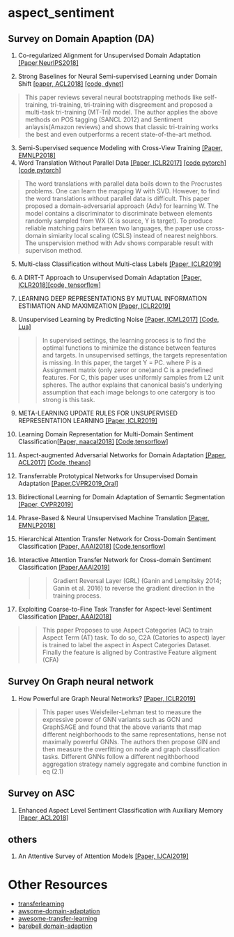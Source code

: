 # aspect_sentiment

## Survey on Domain Apaption (DA)

1. Co-regularized Alignment for Unsupervised Domain Adaptation [[Paper,NeurIPS2018]](http://papers.nips.cc/paper/8146-co-regularized-alignment-for-unsupervised-domain-adaptation.pdf)

2. Strong Baselines for Neural Semi-supervised Learning under Domain Shift [[paper, ACL2018]](https://arxiv.org/abs/1804.09530) [[code, dynet]](https://github.com/bplank/semi-supervised-baselines)

  >This paper reviews several neural bootstrapping methods like self-training, tri-training, tri-training with disgreement and proposed a multi-task tri-training (MT-Tri) model. The author applies the above methods on POS tagging (SANCL 2012) and Sentiment anlaysis(Amazon reviews) and shows that classic tri-training works the best and even outperforms a recent state-of-the-art method. 

  
3. Semi-Supervised sequence Modeling with Cross-View Training [[Paper, EMNLP2018]](https://arxiv.org/abs/1809.08370) 
4. Word Translation Without Parallel Data [[Paper, ICLR2017]](https://arxiv.org/abs/1710.04087) [[code,pytorch]](https://github.com/balasrini32/CSE293_NLP) [[code,pytorch]](https://github.com/facebookresearch/MUSE)
  > The word translations with parallel data boils down to the Procrustes problems. One can learn the mapping W with SVD. However, to find the word translations without parallel data is difficult. This paper proposed a domain-adversarial approach  (Adv) for learning W. The model contains a discriminator to discriminate between elements randomly sampled from WX (X is source, Y is target). To produce reliable matching pairs between two languages, the paper use cross-domain simiarity local scaling (CSLS) instead of nearest neighbors. The unspervision method with Adv shows comparable result with supervison method.


5. Multi-class Classification without Multi-class Labels [[Paper, ICLR2019]](https://arxiv.org/pdf/1901.00544.pdf)

6. A DIRT-T Approach to Unsupervised Domain Adaptation [[Paper, ICLR2018]](https://arxiv.org/abs/1802.08735)[[code, tensorflow]](https://github.com/RuiShu/dirt-t)

7. LEARNING DEEP REPRESENTATIONS BY MUTUAL INFORMATION ESTIMATION AND MAXIMIZATION [[Paper, ICLR2019]](https://arxiv.org/pdf/1808.06670.pdf)

8. Unsupervised Learning by Predicting Noise [[Paper, ICML2017]](https://arxiv.org/pdf/1704.05310.pdf) [[Code, Lua]](https://github.com/facebookresearch/noise-as-targets)
 >> In supervised settings, the learning process is to find the optimal functions to minimize the distance between features and targets. In unsupervised settings, the targets representation is missing. In this paper, the target Y = PC. where P is a Assignment matrix (only zeror or one)and C is a predefined features. For C, this paper uses uniformly samples from L2 unit spheres. The author explains that canonical basis's underlying assumption that each image belongs to one catergory is too strong is this task.  

9. META-LEARNING UPDATE RULES FOR UNSUPERVISED REPRESENTATION LEARNING [[Paper, ICLR2019]](https://openreview.net/pdf?id=HkNDsiC9KQ)

10. Learning Domain Representation for Multi-Domain Sentiment
Classification[[Paper, naacal2018]](https://leuchine.github.io/papers/naacl18sentiment.pdf) [[Code,tensorflow]](https://github.com/leuchine/multi-domain-sentiment/blob/master/multi_view_domain_embedding_memory_adversarial.py)

11. Aspect-augmented Adversarial Networks for Domain Adaptation [[Paper, ACL2017]](https://aclweb.org/anthology/Q17-1036)
[[Code, theano]](https://github.com/yuanzh/aspect_adversarial)

12. Transferrable Prototypical Networks for Unsupervised Domain Adaptation [[Paper,CVPR2019_Oral]](https://arxiv.org/abs/1904.11227)
13. Bidirectional Learning for Domain Adaptation of Semantic Segmentation [[Paper, CVPR2019]](https://arxiv.org/abs/1904.10620) 
14. Phrase-Based & Neural Unsupervised Machine Translation [[Paper, EMNLP2018]](https://arxiv.org/pdf/1804.07755.pdf)
15. Hierarchical Attention Transfer Network for Cross-Domain Sentiment Classification [[Paper, AAAI2018]](https://www.aaai.org/ocs/index.php/AAAI/AAAI18/paper/view/16873) [[Code,tensorflow]](https://github.com/hsqmlzno1/HATN)

16. Interactive Attention Transfer Network for Cross-domain Sentiment Classification [[Paper,AAAI2019]](http://staff.ustc.edu.cn/~cheneh/paper_pdf/2019/Kai-Zhang-AAAI.pdf)
    
    >>  Gradient Reversal Layer (GRL) (Ganin and Lempitsky 2014; Ganin et al. 2016) to reverse the gradient direction in the training process. 

17. Exploiting Coarse-to-Fine Task Transfer for Aspect-level Sentiment Classification [[Paper, AAAI2018]](https://arxiv.org/pdf/1811.10999.pdf)
  >> This paper Proposes to use Aspect Categories (AC) to train Aspect Term (AT) task. To do so, C2A (Catories to aspect) layer is trained to label the aspect in Aspect Categories Dataset. Finally the feature is aligned by Contrastive Feature aligment (CFA)

## Survey On Graph neural network

1. How Powerful are Graph Neural Networks? [[Paper, ICLR2019]](https://openreview.net/pdf?id=ryGs6iA5Km)
  >> This paper uses Weisfeiler-Lehman test to measure the expressive power of GNN variants such as GCN and GraphSAGE and found that the above variants that map different neighborhoods to the same representations, hense not maximally powerful GNNs. The authors then propose GIN and then measure the overfitting on node and graph classification tasks. Different GNNs follow a different negithborhood aggregation strategy namely aggregate and combine function in eq (2.1)

## Survey on ASC 

1. Enhanced Aspect Level Sentiment Classification with Auxiliary Memory [[Paper, ACL2018]](https://www.aclweb.org/anthology/C18-1092)

## others
1. An Attentive Survey of Attention Models [[Paper, IJCAI2019]](https://arxiv.org/abs/1904.02874)


# Other Resources

- [transferlearning](https://github.com/jindongwang/transferlearning)
- [awsome-domain-adaptation](https://github.com/zhaoxin94/awsome-domain-adaptation)
- [awesome-transfer-learning](https://github.com/artix41/awesome-transfer-learning)
- [barebell domain-adaption](https://github.com/barebell/DA/blob/master/README.md)
